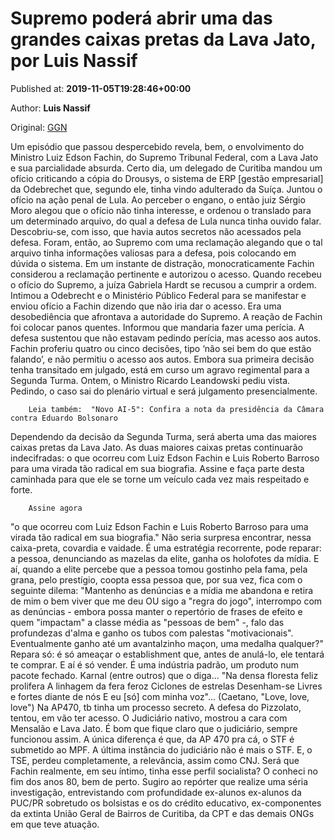 
# Supremo poderá abrir uma das grandes caixas pretas da Lava Jato, por Luis Nassif

Published at: **2019-11-05T19:28:46+00:00**

Author: **Luis Nassif**

Original: [GGN](https://jornalggn.com.br/noticia/supremo-podera-abrir-uma-das-grandes-caixas-pretas-da-lava-jato-por-luis-nassif/)

Um episódio que passou despercebido revela, bem, o envolvimento do Ministro Luiz Edson Fachin, do Supremo Tribunal Federal, com a Lava Jato e sua parcialidade absurda.
Certo dia, um delegado de Curitiba mandou um ofício criticando a cópia do Drousys, o sistema de ERP [gestão empresarial] da Odebrechet que, segundo ele, tinha vindo adulterado da Suíça. Juntou o ofício na ação penal de Lula.
Ao perceber o engano, o então juiz Sérgio Moro alegou que o ofício não tinha interesse, e ordenou o translado para um determinado arquivo, do qual a defesa de Lula nunca tinha ouvido falar. Descobriu-se, com isso, que havia autos secretos não acessados pela defesa.
Foram, então, ao Supremo com uma reclamação alegando que o tal arquivo tinha informações valiosas para a defesa, pois colocando em dúvida o sistema. Em um instante de distração, monocraticamente Fachin considerou a reclamação pertinente e autorizou o acesso.
Quando recebeu o ofício do Supremo, a juíza Gabriela Hardt se recusou a cumprir a ordem. Intimou a Odebrecht e o Ministério Público Federal para se manifestar e enviou ofício a Fachin dizendo que não iria dar o acesso.
Era uma desobediência que afrontava a autoridade do Supremo. A reação de Fachin foi colocar panos quentes. Informou que mandaria fazer uma perícia. A defesa sustentou que não estavam pedindo perícia, mas acesso aos autos. Fachin proferiu quatro ou cinco decisões, tipo ‘não sei bem do que estão falando’, e não permitiu o acesso aos autos.
Embora sua primeira decisão tenha transitado em julgado, está em curso um agravo regimental para a Segunda Turma. Ontem, o Ministro Ricardo Leandowski pediu vista. Pedindo, o caso sai do plenário virtual e será julgamento presencialmente.

        Leia também:  "Novo AI-5": Confira a nota da presidência da Câmara contra Eduardo Bolsonaro
      
Dependendo da decisão da Segunda Turma, será aberta uma das maiores caixas pretas da Lava Jato.
As duas maiores caixas pretas continuarão indecifradas: o que ocorreu com Luiz Edson Fachin e Luis Roberto Barroso para uma virada tão radical em sua biografia.
Assine e faça parte desta caminhada para que ele se torne um veículo cada vez mais respeitado e forte.

        Assine agora
      
"o que ocorreu com Luiz Edson Fachin e Luis Roberto Barroso para uma virada tão radical em sua biografia." Não seria surpresa encontrar, nessa caixa-preta, covardia e vaidade. É uma estratégia recorrente, pode reparar: a pessoa, denunciando as mazelas da elite, ganha os holofotes da mídia. E aí, quando a elite percebe que a pessoa tomou gostinho pela fama, pela grana, pelo prestígio, coopta essa pessoa que, por sua vez, fica com o seguinte dilema: "Mantenho as denúncias e a mídia me abandona e retira de mim o bem viver que me deu OU sigo a "regra do jogo", interrompo com as denúncias - embora possa manter o repertório de frases de efeito e quem "impactam" a classe média as "pessoas de bem" -, falo das profundezas d'alma e ganho os tubos com palestas "motivacionais". Eventualmente ganho até um avantalzinho maçon, uma medalha qualquer?" Repara só: é só ameaçar o establishment que, antes de anulá-lo, ele tentará te comprar. E aí é só vender. É uma indústria padrão, um produto num pacote fechado. Karnal (entre outros) que o diga... "Na densa floresta feliz prolifera A linhagem da fera feroz Ciclones de estrelas Desenham-se Livres e fortes diante de nós E eu [só] com minha voz"... (Caetano, "Love, love, love")
Na AP470, tb tinha um processo secreto. A defesa do Pizzolato, tentou, em vão ter acesso. O Judiciário nativo, mostrou a cara com Mensalão e Lava Jato. É bom que fique claro que o judiciário, sempre funcionou assim. A única diferença é que, da AP 470 pra cá, o STF é submetido ao MPF. A última instância do judiciário não é mais o STF. E, o TSE, perdeu completamente, a relevância, assim como CNJ.
Será que Fachin realmente, em seu íntimo, tinha esse perfil socialista? O conheci no fim dos anos 80, bem de perto. Sugiro ao repórter que realize uma séria investigação, entrevistando com profundidade ex-alunos ex-alunos da PUC/PR sobretudo os bolsistas e os do crédito educativo, ex-componentes da extinta União Geral de Bairros de Curitiba, da CPT e das demais ONGs em que teve atuação.
